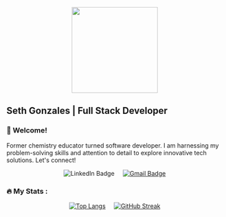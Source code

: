 <div align="center">
  <img src="https://media.giphy.com/media/f3Ft7V5eBKX55XDJXC/giphy.gif" width="200"/>
</div>

## Seth Gonzales | Full Stack Developer

### :wave: Welcome!
Former chemistry educator turned software developer. I am harnessing my problem-solving skills and attention to detail to explore innovative tech solutions. Let's connect!

<div align="center" style="text-decoration: none;>
  <a href="https://www.linkedin.com/in/seth-gonzales">
    <img src="https://img.shields.io/badge/LinkedIn-blue?style=for-the-badge&logo=linkedin&logoColor=white" alt="LinkedIn Badge"/>
  </a>  
  &nbsp;&nbsp;&nbsp;
  <a href="mailto:sethgonzales157@gmail.com?subject=Hello%20Seth!%20">
    <img src="https://img.shields.io/badge/Gmail-red?style=for-the-badge&logo=gmail&logoColor=white" alt="Gmail Badge"/>
  </a>
</div>

### :fire: My Stats :
  
<div align="center">
  
[![Top Langs](https://github-readme-stats.vercel.app/api/top-langs/?username=sethgonzales&layout=compact&theme=vision-friendly-dark)](https://github.com/anuraghazra/github-readme-stats) &nbsp;&nbsp;&nbsp; [![GitHub Streak](http://github-readme-streak-stats.herokuapp.com?user=sethgonzales&theme=dark&mode=weekly)](https://git.io/streak-stats)

  
</div><br />

<!---
sethgonzales/sethgonzales is a ✨ special ✨ repository because its `README.md` (this file) appears on your GitHub profile.
You can click the Preview link to take a look at your changes.
--->

